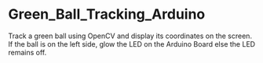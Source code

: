# Green_Ball_Tracking_Arduino
Track a green ball using OpenCV and display its coordinates on the screen.
If the ball is on the left side, glow the LED on the Arduino Board else the LED remains off.
